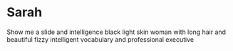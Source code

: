 # Sarah
Show me a slide and intelligence black light skin woman with long hair and beautiful fizzy intelligent vocabulary and professional executive
